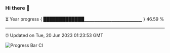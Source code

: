 ### Hi there 👋

⏳ Year progress { █████████████▁▁▁▁▁▁▁▁▁▁▁▁▁▁▁▁▁ } 46.59 %

---

⏰ Updated on Tue, 20 Jun 2023 01:23:53 GMT

![Progress Bar CI](https://github.com/liununu/liununu/workflows/Progress%20Bar%20CI/badge.svg)
